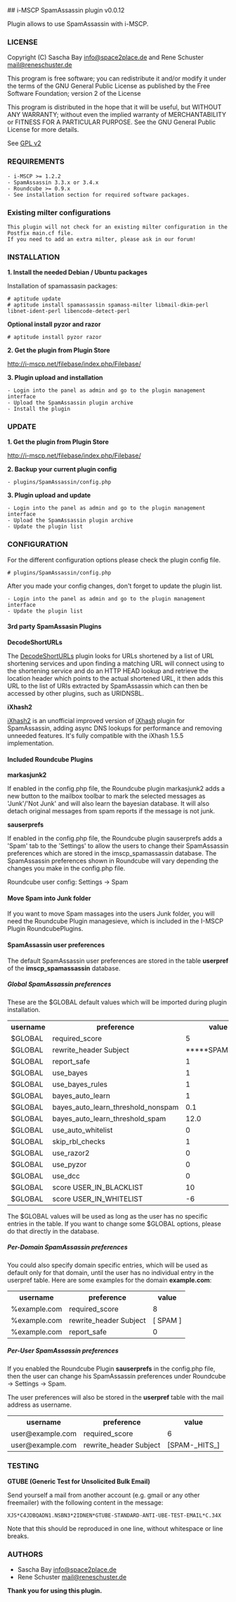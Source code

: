 ## i-MSCP SpamAssassin plugin v0.0.12

Plugin allows to use SpamAssassin with i-MSCP.

### LICENSE

Copyright (C) Sascha Bay <info@space2place.de> and Rene Schuster <mail@reneschuster.de>

This program is free software; you can redistribute it and/or modify
it under the terms of the GNU General Public License as published by
the Free Software Foundation; version 2 of the License

This program is distributed in the hope that it will be useful,
but WITHOUT ANY WARRANTY; without even the implied warranty of
MERCHANTABILITY or FITNESS FOR A PARTICULAR PURPOSE.  See the
GNU General Public License for more details.

See [GPL v2](http://www.gnu.org/licenses/gpl-2.0.html "GPL v2")

### REQUIREMENTS

	- i-MSCP >= 1.2.2
	- SpamAssassin 3.3.x or 3.4.x
	- Roundcube >= 0.9.x
	- See installation section for required software packages.

### Existing milter configurations

	This plugin will not check for an existing milter configuration in the Postfix main.cf file.
	If you need to add an extra milter, please ask in our forum!

### INSTALLATION

**1. Install the needed Debian / Ubuntu packages** 

Installation of spamassasin packages:

	# aptitude update
	# aptitude install spamassassin spamass-milter libmail-dkim-perl libnet-ident-perl libencode-detect-perl

**Optional install pyzor and razor**

	# aptitude install pyzor razor

**2. Get the plugin from Plugin Store**

http://i-mscp.net/filebase/index.php/Filebase/
	
**3. Plugin upload and installation**

	- Login into the panel as admin and go to the plugin management interface
	- Upload the SpamAssassin plugin archive
	- Install the plugin

### UPDATE

**1. Get the plugin from Plugin Store**

http://i-mscp.net/filebase/index.php/Filebase/

**2. Backup your current plugin config**

	- plugins/SpamAssassin/config.php

**3. Plugin upload and update**

	- Login into the panel as admin and go to the plugin management interface
	- Upload the SpamAssassin plugin archive
	- Update the plugin list

### CONFIGURATION

For the different configuration options please check the plugin config file.

	# plugins/SpamAssassin/config.php

After you made your config changes, don't forget to update the plugin list.

	- Login into the panel as admin and go to the plugin management interface
	- Update the plugin list


#### 3rd party SpamAssasin Plugins

**DecodeShortURLs**

The [DecodeShortURLs](https://github.com/smfreegard/DecodeShortURLs "DecodeShortURLs") plugin looks 
for URLs shortened by a list of URL shortening services and upon finding a matching URL will connect 
using to the shortening service and do an HTTP HEAD lookup and retrieve the location header which 
points to the actual shortened URL, it then adds this URL to the list of URIs extracted by SpamAssassin 
which can then be accessed by other plugins, such as URIDNSBL.

**iXhash2**

[iXhash2](http://mailfud.org/iXhash2/ "iXhash2") is an unofficial improved version of 
[iXhash](http://www.ixhash.net/ "iXhash") plugin for SpamAssassin, adding async DNS lookups for performance 
and removing unneeded features. It's fully compatible with the iXhash 1.5.5 implementation.	

#### Included Roundcube Plugins

**markasjunk2**

If enabled in the config.php file, the Roundcube plugin markasjunk2 adds a new button to the mailbox toolbar 
to mark the selected messages as 'Junk'/'Not Junk' and will also learn the bayesian database. It will also 
detach original messages from spam reports if the message is not junk.

**sauserprefs**

If enabled in the config.php file, the Roundcube plugin sauserprefs adds a 'Spam' tab to the 'Settings' to 
allow the users to change their SpamAssassin preferences which are stored in the imscp_spamassassin database.
The SpamAssassin preferences shown in Roundcube will vary depending the changes you make in the config.php file.

Roundcube user config: Settings -> Spam

#### Move Spam into Junk folder

If you want to move Spam massages into the users Junk folder, you will need the Roundcube Plugin managesieve, 
which is included in the I-MSCP Plugin RoundcubePlugins.

#### SpamAssassin user preferences

The default SpamAssassin user preferences are stored in the table **userpref** of the **imscp_spamassassin** database.

##### Global SpamAssassin preferences

These are the $GLOBAL default values which will be imported during plugin installation.

<table>
	<tr>
		<th>username</th>
		<th>preference</th>
		<th>value</th>
	</tr>
	<tr>
		<td>$GLOBAL</td>
		<td>required_score</td>
		<td>5</td>
	</tr>
	<tr>
		<td>$GLOBAL</td>
		<td>rewrite_header Subject</td>
		<td>*****SPAM*****</td>
	</tr>
	<tr>
		<td>$GLOBAL</td>
		<td>report_safe</td>
		<td>1</td>
	</tr>
	<tr>
		<td>$GLOBAL</td>
		<td>use_bayes</td>
		<td>1</td>
	</tr>
	<tr>
		<td>$GLOBAL</td>
		<td>use_bayes_rules</td>
		<td>1</td>
	</tr>
	<tr>
		<td>$GLOBAL</td>
		<td>bayes_auto_learn</td>
		<td>1</td>
	</tr>
	<tr>
		<td>$GLOBAL</td>
		<td>bayes_auto_learn_threshold_nonspam</td>
		<td>0.1</td>
	</tr>
	<tr>
		<td>$GLOBAL</td>
		<td>bayes_auto_learn_threshold_spam</td>
		<td>12.0</td>
	</tr>
	<tr>
		<td>$GLOBAL</td>
		<td>use_auto_whitelist</td>
		<td>0</td>
	</tr>
	<tr>
		<td>$GLOBAL</td>
		<td>skip_rbl_checks</td>
		<td>1</td>
	</tr>
	<tr>
		<td>$GLOBAL</td>
		<td>use_razor2</td>
		<td>0</td>
	</tr>
	<tr>
		<td>$GLOBAL</td>
		<td>use_pyzor</td>
		<td>0</td>
	</tr>
	<tr>
		<td>$GLOBAL</td>
		<td>use_dcc</td>
		<td>0</td>
	</tr>
	<tr>
		<td>$GLOBAL</td>
		<td>score USER_IN_BLACKLIST</td>
		<td>10</td>
	</tr>
	<tr>
		<td>$GLOBAL</td>
		<td>score USER_IN_WHITELIST</td>
		<td>-6</td>
	</tr>
</table>


The $GLOBAL values will be used as long as the user has no specific entries in the table.
If you want to change some $GLOBAL options, please do that directly in the database.

##### Per-Domain SpamAssassin preferences

You could also specify domain specific entries, which will be used as default only for that domain,
until the user has no individual entry in the userpref table. Here are some examples for the domain **example.com**:

<table>
	<tr>
		<th>username</th>
		<th>preference</th>
		<th>value</th>
	</tr>
	<tr>
		<td>%example.com</td>
		<td>required_score</td>
		<td>8</td>
	</tr>
	<tr>
		<td>%example.com</td>
		<td>rewrite_header Subject</td>
		<td>[ SPAM ]</td>
	</tr>
	<tr>
		<td>%example.com</td>
		<td>report_safe</td>
		<td>0</td>
	</tr>
</table>

##### Per-User SpamAssassin preferences

If you enabled the Roundcube Plugin **sauserprefs** in the config.php file, then the user can change his 
SpamAssassin preferences under Roundcube -> Settings -> Spam.

The user preferences will also be stored in the **userpref** table with the mail address as username.

<table>
	<tr>
		<th>username</th>
		<th>preference</th>
		<th>value</th>
	</tr>
	<tr>
		<td>user@example.com</td>
		<td>required_score</td>
		<td>6</td>
	</tr>
	<tr>
		<td>user@example.com</td>
		<td>rewrite_header Subject</td>
		<td>[SPAM-_HITS_]</td>
	</tr>
</table>


### TESTING

**GTUBE (Generic Test for Unsolicited Bulk Email)**

Send yourself a mail from another account (e.g. gmail or any other freemailer) with the following content in the message:

	XJS*C4JDBQADN1.NSBN3*2IDNEN*GTUBE-STANDARD-ANTI-UBE-TEST-EMAIL*C.34X

Note that this should be reproduced in one line, without whitespace or line breaks.

### AUTHORS

 - Sascha Bay <info@space2place.de>
 - Rene Schuster <mail@reneschuster.de>

**Thank you for using this plugin.**
